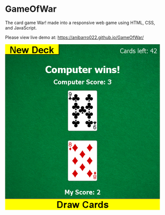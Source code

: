 # GameOfWar
The card game War! made into a responsive web game using HTML, CSS, and JavaScript.

Please view live demo at:
https://anibarro022.github.io/GameOfWar/

![](/img/GameOfWar.png)
